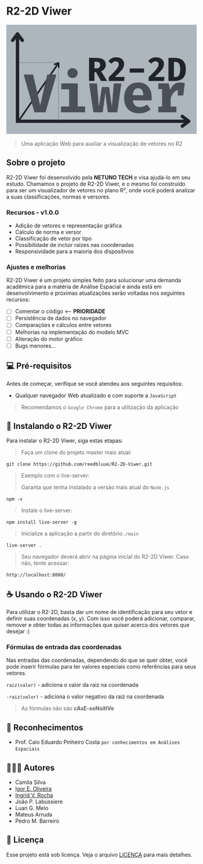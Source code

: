 # R2-2D Viwer

<img src="./img/banner.jpg" alt="Banner R2-2D Viwer">

> Uma aplicação Web para auxliar a visualização de vetores no R2

## Sobre o projeto

R2-2D Viwer foi desenvolvido pela **NETUNO TECH** e visa ajudá-lo em seu estudo. Chamamos o projeto de R2-2D Viwer, e o mesmo foi construído para ser um visualizador de vetores no plano R², onde você poderá analizar a suas classificações, normas e versores.

### Recursos - v1.0.0

- Adição de vetores e representação gráfica
- Calculo de norma e versor
- Classificação de vetor por tipo
- Possibilidade de incluir raízes nas coordenadas
- Responsividade para a maioria dos dispositivos

### Ajustes e melhorias

R2-2D Viwer é um projeto simples feito para solucionar uma demanda acadêmica para a matéria de Análise Espacial e ainda está em desenvolvimento e próximas atualizações serão voltadas nos seguintes recursos:

- [ ] Comentar o código <-- **PRIORIDADE**
- [ ] Persistência de dados no navegador
- [ ] Comparações e cálculos entre vetores
- [ ] Melhorias na implementação do modelo MVC
- [ ] Alteração do motor gráfico
- [ ] Bugs menores...

## 💻 Pré-requisitos

Antes de começar, verifique se você atendeu aos seguintes requisitos:

* Qualquer navegador Web atualizado e com suporte a `JavaScript`
> Recomendamos o `Google Chrome` para a utilização da aplicação

## 🚀 Instalando o R2-2D Viwer

Para instalar o R2-2D Viwer, siga estas etapas:

> Faça um clone do projeto master mais atual:
```
git clone https://github.com/reedbluue/R2-2D-Viwer.git
```

> Exemplo com o live-server: 
> 
> Garanta que tenha instalado a versão mais atual do `Node.js`
```
npm -v
```
> Instale o live-server:
```
npm install live-server -g
```
> Inicialize a aplicação a partir do diretório`./main`
```
live-server .
```
> Seu navegador deverá abrir na página inicial do R2-2D Viwer. Caso não, tente acessar:
```
http://localhost:8080/
```

## ☕ Usando o R2-2D Viwer

Para utilizar o R2-2D, basta dar um nome de identificação para seu vetor e definir suas coordenadas (x, y). Com isso você poderá adicionar, comparar, remover e obter todas as informações que quiser acerca dos vetores que desejar :)

### Fórmulas de entrada das coordenadas

Nas entradas das coordenadas, dependendo do que se quer obter, você pode inserir fórmulas para ter valores especiais como referências para seus vetores.

`raiz(valor)` - adiciona o valor da raiz na coordenada

`-raiz(valor)` - adiciona o valor negativo da raiz na coordenada

> As fórmulas não são **cAsE-seNsitIVe**

## 🤝 Reconhecimentos

* Prof. Caio Eduardo Pinheiro Costa `por conhecimentos em Análises Espaciais`

## 🙋🏾‍♂️ Autores

* Camila Silva
* [Igor E. Oliveira](https://github.com/reedbluue)
* [Ingrid V. Rocha](https://github.com/pequena)
* João P. Labussiere
* Luan G. Melo
* Mateus Arruda
* Pedro M. Barreiro
  
## 📝 Licença

Esse projeto está sob licença. Veja o arquivo [LICENÇA](./LICENSE) para mais detalhes.